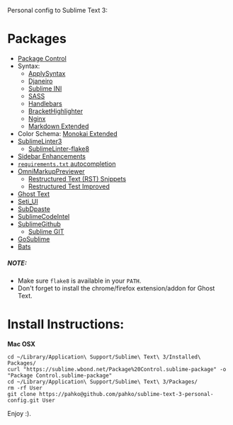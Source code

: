 Personal config to Sublime Text 3:

# Packages

* [Package Control](https://sublime.wbond.net)
* Syntax:
    * [ApplySyntax](https://github.com/facelessuser/ApplySyntax)
    * [Djaneiro](https://github.com/squ1b3r/Djaneiro)
    * [Sublime INI](https://github.com/clintberry/sublime-text-2-ini)
    * [SASS](https://github.com/nathos/sass-textmate-bundle)
    * [Handlebars](https://github.com/daaain/Handlebars)
    * [Bracket​Highlighter](https://packagecontrol.io/packages/BracketHighlighter)
    * [Nginx](https://github.com/brandonwamboldt/sublime-nginx)
    * [Markdown Extended](https://github.com/jonschlinkert/sublime-markdown-extended)
* Color Schema: [Monokai Extended](https://github.com/jonschlinkert/sublime-monokai-extended)
* [SublimeLinter3](https://github.com/SublimeLinter/SublimeLinter3)
    * [SublimeLinter-flake8](https://github.com/SublimeLinter/SublimeLinter-flake8)
* [Sidebar Enhancements](https://github.com/titoBouzout/SideBarEnhancements)
* [`requirements.txt` autocompletion](https://github.com/wuub/requirementstxt)
* [OmniMarkupPreviewer](http://theo.im/OmniMarkupPreviewer/)
    * [Restructured Text (RST) Snippets](https://github.com/mgaitan/sublime-rst-completion)
    * [Restructured Test Improved](https://packagecontrol.io/packages/RestructuredText%20Improved)
* [Ghost Text](https://packagecontrol.io/packages/GhostText)
* [Seti_UI](https://packagecontrol.io/packages/Seti_UI)
* [SubDpaste](https://github.com/bartTC/SubDpaste)
* [SublimeCodeIntel](https://github.com/SublimeCodeIntel/SublimeCodeIntel)
* [SublimeGithub](https://github.com/bgreenlee/sublime-github)
    * [Sublime GIT](https://github.com/kemayo/sublime-text-git)
* [GoSublime](https://github.com/DisposaBoy/GoSublime)
* [Bats](https://github.com/jverdeyen/sublime-bats)

##### NOTE:

* Make sure `flake8` is available in your `PATH`.
* Don't forget to install the chrome/firefox extension/addon for Ghost Text.

# Install Instructions:

**Mac OSX**

    cd ~/Library/Application\ Support/Sublime\ Text\ 3/Installed\ Packages/
    curl "https://sublime.wbond.net/Package%20Control.sublime-package" -o "Package Control.sublime-package"
    cd ~/Library/Application\ Support/Sublime\ Text\ 3/Packages/
    rm -rf User
    git clone https://pahko@github.com/pahko/sublime-text-3-personal-config.git User

Enjoy :).
